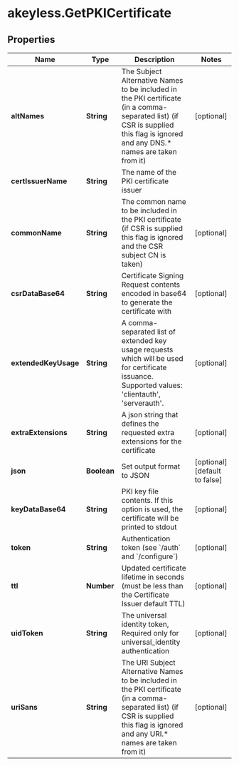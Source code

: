 # akeyless.GetPKICertificate

## Properties

Name | Type | Description | Notes
------------ | ------------- | ------------- | -------------
**altNames** | **String** | The Subject Alternative Names to be included in the PKI certificate (in a comma-separated list) (if CSR is supplied this flag is ignored and any DNS.* names are taken from it) | [optional] 
**certIssuerName** | **String** | The name of the PKI certificate issuer | 
**commonName** | **String** | The common name to be included in the PKI certificate (if CSR is supplied this flag is ignored and the CSR subject CN is taken) | [optional] 
**csrDataBase64** | **String** | Certificate Signing Request contents encoded in base64 to generate the certificate with | [optional] 
**extendedKeyUsage** | **String** | A comma-separated list of extended key usage requests which will be used for certificate issuance. Supported values: &#39;clientauth&#39;, &#39;serverauth&#39;. | [optional] 
**extraExtensions** | **String** | A json string that defines the requested extra extensions for the certificate | [optional] 
**json** | **Boolean** | Set output format to JSON | [optional] [default to false]
**keyDataBase64** | **String** | PKI key file contents. If this option is used, the certificate will be printed to stdout | [optional] 
**token** | **String** | Authentication token (see &#x60;/auth&#x60; and &#x60;/configure&#x60;) | [optional] 
**ttl** | **Number** | Updated certificate lifetime in seconds (must be less than the Certificate Issuer default TTL) | [optional] 
**uidToken** | **String** | The universal identity token, Required only for universal_identity authentication | [optional] 
**uriSans** | **String** | The URI Subject Alternative Names to be included in the PKI certificate (in a comma-separated list) (if CSR is supplied this flag is ignored and any URI.* names are taken from it) | [optional] 


